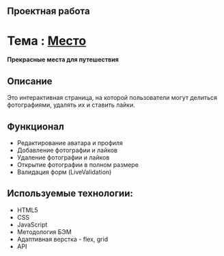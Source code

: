 ## Проектная работа

# Тема : [Место](https://jon666grid.github.io/mesto/)
**Прекрасные места для путешествия**

## Описание
Это интерактивная страница, на которой пользователи могут делиться фотографиями, удалять их и ставить лайки.

## Функционал
* Редактирование аватара и профиля
* Добавление фотографии и лайков
* Удаление фотографии и лайков
* Открытие фотографии в полном размере
* Валидация форм (LiveValidation)

## Используемые технологии:

* HTML5
* CSS
* JavaScript
* Методология БЭМ
* Адаптивная верстка - flex, grid
* API
